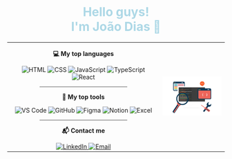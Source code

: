 <h1 align="center" style="color: lightblue;">Hello guys!<br>I'm João Dias 👋</h1>

<table>
  <tr>
    <td valign="top" align="center" width="70%">
      <p><b>💻 My top languages</b></p>
      <img src="https://img.icons8.com/?size=100&id=23028&format=png&color=FFFFFF" alt="HTML" width="30">
      <img src="https://img.icons8.com/?size=100&id=38272&format=png&color=FFFFFF" alt="CSS" width="30">
      <img src="https://img.icons8.com/?size=100&id=39854&format=png&color=FFFFFF" alt="JavaScript" width="30">
      <img src="https://img.icons8.com/?size=100&id=cHBUT9SmrD2V&format=png&color=FFFFFF" alt="TypeScript" width="30">
      <img src="https://img.icons8.com/?size=100&id=047WZAFDnkVp&format=png&color=FFFFFF" alt="React" width="30">
      <hr style="width:60%; border:0; height:1px; background-color:#555;">
      <p><b>🧰 My top tools</b></p>
      <img src="https://img.icons8.com/?size=100&id=9t5UEEYXq0ZS&format=png&color=FFFFFF" alt="VS Code" width="30">
      <img src="https://img.icons8.com/?size=100&id=62856&format=png&color=FFFFFF" alt="GitHub" width="30">
      <img src="https://img.icons8.com/?size=100&id=amXjtNWVYSKP&format=png&color=FFFFFF" alt="Figma" width="30">
      <img src="https://img.icons8.com/?size=100&id=HDd694003FZa&format=png&color=FFFFFF" alt="Notion" width="30">
      <img src="https://img.icons8.com/?size=100&id=11594&format=png&color=FFFFFF" alt="Excel" width="30">
      <hr style="width:60%; border:0; height:1px; background-color:#555;">
      <p><b>📬 Contact me</b></p>
      <a href="https://linkedin.com/in/jotadiasss" target="_blank">
        <img src="https://img.shields.io/badge/LinkedIn-white?style=flat&logo=linkedin&logoColor=0A66C2" height="25" alt="LinkedIn">
      </a>
      <a href="mailto:joaopefdias@gmail.com" target="_blank">
        <img src="https://img.shields.io/badge/Email-white" height="25" alt="Email">
      </a>
    </td>
    <td align="center" width="50%">
      <img src="./Banner.png" alt="Banner" style="min-width: 300 ;max-width: 400; width: 100%">
    </td>
  </tr>
</table>
